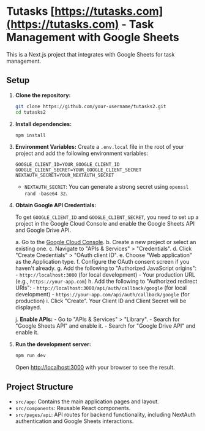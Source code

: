 # Tutasks [https://tutasks.com](https://tutasks.com) - Task Management with Google Sheets

This is a Next.js project that integrates with Google Sheets for task management.

## Setup

1.  **Clone the repository:**
    ```bash
    git clone https://github.com/your-username/tutasks2.git
    cd tutasks2
    ```

2.  **Install dependencies:**
    ```bash
    npm install
    ```

3.  **Environment Variables:**
    Create a `.env.local` file in the root of your project and add the following environment variables:

    ```
    GOOGLE_CLIENT_ID=YOUR_GOOGLE_CLIENT_ID
    GOOGLE_CLIENT_SECRET=YOUR_GOOGLE_CLIENT_SECRET
    NEXTAUTH_SECRET=YOUR_NEXTAUTH_SECRET
    ```

    -   `NEXTAUTH_SECRET`: You can generate a strong secret using `openssl rand -base64 32`.

4.  **Obtain Google API Credentials:**

    To get `GOOGLE_CLIENT_ID` and `GOOGLE_CLIENT_SECRET`, you need to set up a project in the Google Cloud Console and enable the Google Sheets API and Google Drive API.

    a.  Go to the [Google Cloud Console](https://console.cloud.google.com/).
    b.  Create a new project or select an existing one.
    c.  Navigate to "APIs & Services" > "Credentials".
    d.  Click "Create Credentials" > "OAuth client ID".
    e.  Choose "Web application" as the Application type.
    f.  Configure the OAuth consent screen if you haven't already.
    g.  Add the following to "Authorized JavaScript origins":
        -   `http://localhost:3000` (for local development)
        -   Your production URL (e.g., `https://your-app.com`)
    h.  Add the following to "Authorized redirect URIs":
        -   `http://localhost:3000/api/auth/callback/google` (for local development)
        -   `https://your-app.com/api/auth/callback/google` (for production)
    i.  Click "Create". Your Client ID and Client Secret will be displayed.

    j.  **Enable APIs:**
        -   Go to "APIs & Services" > "Library".
        -   Search for "Google Sheets API" and enable it.
        -   Search for "Google Drive API" and enable it.

5.  **Run the development server:**
    ```bash
    npm run dev
    ```

    Open [http://localhost:3000](http://localhost:3000) with your browser to see the result.

## Project Structure

-   `src/app`: Contains the main application pages and layout.
-   `src/components`: Reusable React components.
-   `src/pages/api`: API routes for backend functionality, including NextAuth authentication and Google Sheets interactions.
